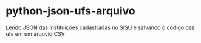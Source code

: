 # python-json-ufs-arquivo
Lendo JSON das instituições cadastradas no SISU e salvando o código das ufs em um arquvio CSV

